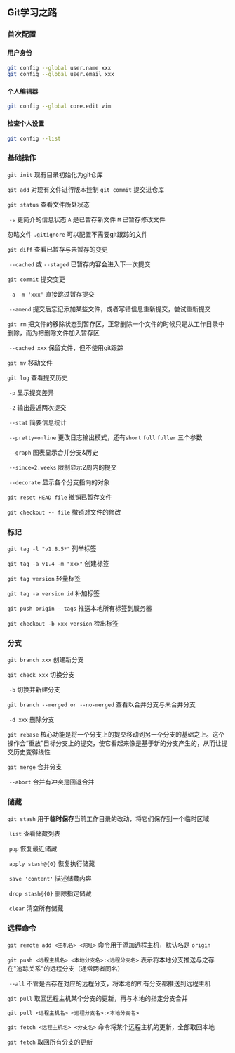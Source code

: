 ## Git学习之路

### 首次配置

#### 用户身份

```bash
git config --global user.name xxx
git config --global user.email xxx
```

#### 个人编辑器

```bash
git config --global core.edit vim
```

#### 检查个人设置

```bash
git config --list
```

### 基础操作

`git init` 现有目录初始化为git仓库

`git add` 对现有文件进行版本控制 `git commit` 提交进仓库

`git status` 查看文件所处状态

​	`-s` 更简介的信息状态 `A` 是已暂存新文件 `M` 已暂存修改文件

忽略文件 `.gitignore` 可以配置不需要git跟踪的文件

`git diff` 查看已暂存与未暂存的变更

​	`--cached` 或 `--staged` 已暂存内容会进入下一次提交

`git commit` 提交变更

​	`-a -m 'xxx'` 直接跳过暂存提交

​	`--amend` 提交后忘记添加某些文件，或者写错信息重新提交，尝试重新提交

`git rm` 把文件的移除状态到暂存区，正常删除一个文件的时候只是从工作目录中删除，而为把删除文件加入暂存区

​	`--cached xxx` 保留文件，但不使用git跟踪

`git mv` 移动文件

`git log` 查看提交历史

​	`-p` 显示提交差异

​	`-2` 输出最近两次提交

​	`--stat` 简要信息统计

​	`--pretty=online` 更改日志输出模式，还有`short` `full` `fuller` 三个参数

​	`--graph` 图表显示合并分支&历史

​	`--since=2.weeks` 限制显示2周内的提交

​	`--decorate` 显示各个分支指向的对象

`git reset HEAD file` 撤销已暂存文件

`git checkout -- file` 撤销对文件的修改

### 标记

`git tag -l "v1.8.5*"` 列举标签

`git tag -a v1.4 -m "xxx"` 创建标签

`git tag version` 轻量标签

`git tag -a version id` 补加标签

`git push origin --tags` 推送本地所有标签到服务器

`git checkout -b xxx version` 检出标签

### 分支

`git branch xxx` 创建新分支

`git check xxx` 切换分支

​	`-b` 切换并新建分支

`git branch --merged or --no-merged` 查看以合并分支与未合并分支

​	`-d xxx` 删除分支

`git rebase` 核心功能是将一个分支上的提交移动到另一个分支的基础之上。这个操作会“重放”目标分支上的提交，使它看起来像是基于新的分支产生的，从而让提交历史变得线性

`git merge` 合并分支

​	`--abort` 合并有冲突是回退合并

### 储藏

`git stash` 用于**临时保存**当前工作目录的改动，将它们保存到一个临时区域

​	`list` 查看储藏列表

​	`pop` 恢复最近储藏

​	`apply stash@{0}` 恢复执行储藏

​	`save 'content'` 描述储藏内容

​	`drop stash@{0}` 删除指定储藏

​	`clear` 清空所有储藏

### 远程命令

`git remote add <主机名> <网址>`  命令用于添加远程主机，默认名是 `origin`

`git push <远程主机名> <本地分支名>:<远程分支名>` 表示将本地分支推送与之存在"追踪关系"的远程分支（通常两者同名）

​	`--all` 不管是否存在对应的远程分支，将本地的所有分支都推送到远程主机

`git pull` 取回远程主机某个分支的更新，再与本地的指定分支合并

`git pull <远程主机名> <远程分支名>:<本地分支名>`

`git fetch <远程主机名> <分支名>` 命令将某个远程主机的更新，全部取回本地

`git fetch` 取回所有分支的更新

